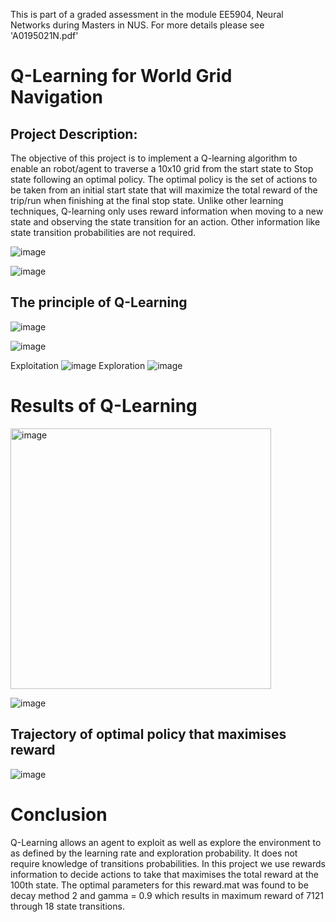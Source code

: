 This is part of a graded assessment in the module EE5904, Neural Networks during Masters in NUS. For more details please see 'A0195021N.pdf'

# Q-Learning for World Grid Navigation

## Project Description:
The objective of this project is to implement a Q-learning algorithm to enable an robot/agent to traverse a 10x10 grid from the start state to Stop state following an optimal policy. The optimal policy is the set of actions to be taken from an initial start state that will maximize the total reward of the trip/run when finishing at the final stop state. Unlike other learning techniques, Q-learning only uses reward information when moving to a new state and observing the state transition for an action. Other information like state transition probabilities are not required.

![image](https://github.com/user-attachments/assets/18f40d63-58c1-4b76-9dae-ba06d2194569)

![image](https://github.com/user-attachments/assets/aa633a96-15be-4f09-b3ac-9d92897aaa83)

## The principle of Q-Learning

![image](https://github.com/user-attachments/assets/95137dc8-bef5-4441-b23e-92cf31084817)

![image](https://github.com/user-attachments/assets/4fbdfe47-8881-4ce0-a797-866dfadca78d)

Exploitation
![image](https://github.com/user-attachments/assets/e262c988-2abb-429a-a58d-65fad7ade22f)
Exploration
![image](https://github.com/user-attachments/assets/858f0a3b-f7ee-4aa3-9593-4792a5a67adf)

# Results of Q-Learning

<img width="417" alt="image" src="https://github.com/user-attachments/assets/c0e51df9-1c69-40be-9237-406e0067ae4d">

![image](https://github.com/user-attachments/assets/3fdb4d67-0c45-4499-a421-2be2ca7d0b02)


## Trajectory of optimal policy that maximises reward
![image](https://github.com/user-attachments/assets/9b5dad34-d371-49fd-9a47-35ef033f04fc)


# Conclusion
Q-Learning allows an agent to exploit as well as explore the environment to as defined by the learning rate and exploration probability. It does not require knowledge of transitions probabilities. In this project we use rewards information to decide actions to take that maximises the total reward at the 100th state. The optimal parameters for this reward.mat was found to be decay method 2 and gamma = 0.9 which results in maximum reward of 7121 through 18 state transitions.
